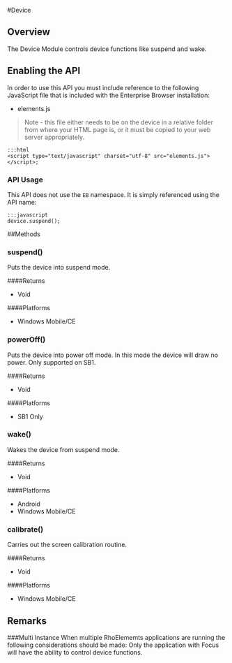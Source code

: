 #Device


## Overview
The Device Module controls device functions like suspend and wake.

## Enabling the API
In order to use this API you must include reference to the following JavaScript file that is included with the Enterprise Browser installation:

* elements.js 

> Note - this file either needs to be on the device in a relative folder from where your HTML page is, or it must be copied to your web server appropriately.

	:::html
    <script type="text/javascript" charset="utf-8" src="elements.js"></script>;


### API Usage
This API does not use the `EB` namespace. It is simply referenced using the API name:

	:::javascript
	device.suspend();

##Methods

### suspend()
Puts the device into suspend mode.

####Returns
* Void

####Platforms

* Windows Mobile/CE

### powerOff()
Puts the device into power off mode. In this mode the device will draw no power. Only supported on SB1.

####Returns
* Void

####Platforms

* SB1 Only

### wake()
Wakes the device from suspend mode.

####Returns
* Void

####Platforms

* Android
* Windows Mobile/CE

### calibrate()
Carries out the screen calibration routine.

####Returns
* Void

####Platforms

* Windows Mobile/CE

## Remarks
###Multi Instance
When multiple RhoElememts applications are running the following considerations should be made: Only the application with Focus will have the ability to control device functions.

